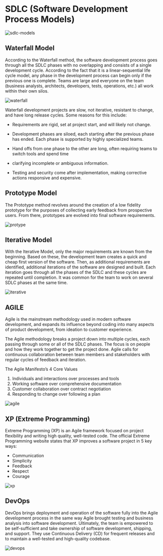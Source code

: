 # SDLC (Software Development Process Models)

![sdlc-models](./images/sdlc-models.png)

## Waterfall Model


According to the Waterfall method, the software development process goes through all the SDLC phases with no overlapping and consists of a single development cycle. According to the fact that it is a linear-sequential life cycle model, any phase in the development process can begin only if the previous one is complete. Teams are large and everyone on the team (business analysts, architects, developers, tests, operations, etc.) all work within their own silos.

![waterfall](./images/Waterfall.png)

Waterfall development projects are slow, not iterative, resistant to change, and have long release cycles. Some reasons for this include:

- Requirements are rigid, set at project start, and will likely not change.
- Development phases are siloed, each starting after the previous phase has ended. Each phase is supported by highly specialized teams.

- Hand offs from one phase to the other are long, often requiring teams to switch tools and spend time  
- clarifying incomplete or ambiguous information.
- Testing and security come after implementation, making corrective actions responsive and expensive.

## Prototype Model

The Prototype method revolves around the creation of a low fidelity prototype for the purposes of collecting early feedback from prospective users. From there, prototypes are evolved into final software requirements.

![protype](./images/Prototyping.png)

## Iterative Model

With the Iterative Model, only the major requirements are known from the beginning. Based on these, the development team creates a quick and cheap first version of the software. Then, as additional requirements are identified, additional iterations of the software are designed and built.  Each iteration goes through all the phases of the SDLC and these cycles are repeated until completion. It was common for the team to work on several SDLC phases at the same time.

![iterative](./images/Iterative-model.png)



## AGILE

Agile is the mainstream methodology used in modern software development, and expands its influence beyond coding into many aspects of product development, from ideation to customer experience.

The Agile methodology breaks a project down into multiple cycles, each passing through some or all of the SDLC phases. The focus is on people and how they work together to get the project done. Agile calls for continuous collaboration between team members and stakeholders with regular cycles of feedback and iteration.

The Agile Manifesto’s 4 Core Values
 1. Individuals and interactions over processes and tools
 2. Working software over comprehensive documentation
 3. Customer collaboration over contract negotiation
 4. Responding to change over following a plan

![agile](./images/Agile.png)

## XP (Extreme Programming)

Extreme Programming (XP) is an Agile framework focused on project flexibility and writing high quality, well-tested code. The official Extreme Programming website states that XP improves a software project in 5 key ways:

- Communication
- Simplicity
- Feedback
- Respect
- Courage

![xp](./images/XP.png)


## DevOps

DevOps brings deployment and operation of the software fully into the Agile development process in the same way Agile brought testing and business analysis into software development. Ultimately, the team is empowered to be self-sufficient and take ownership of software development, shipping, and support. They use Continuous Delivery (CD) for frequent releases and to maintain a well-tested and high-quality codebase.

![devops](./images/DevOps.png)



